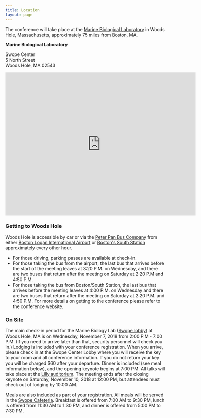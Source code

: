 ```yaml
---
title: Location
layout: page
---
```

The conference will take place at the [Marine Biological Laboratory](http://www.mbl.edu/conferences/) in Woods Hole, Massachusetts, approximately 75 miles from Boston, MA.

**Marine Biological Laboratory**

Swope Center  
5 North Street  
Woods Hole, MA 02543


<iframe src="https://www.google.com/maps/embed?pb=!1m18!1m12!1m3!1d2986.984096133691!2d-70.67460079832561!3d41.52628514523306!2m3!1f0!2f0!3f0!3m2!1i1024!2i768!4f13.1!3m3!1m2!1s0x0%3A0xf6558c472d4aa281!2sSwope+Center!5e0!3m2!1sen!2sus!4v1505402621615" width="600" height="450" frameborder="0" style="border:0" allowfullscreen></iframe>


### Getting to Woods Hole

Woods Hole is accessible by car or via the [Peter Pan Bus Company](http://peterpanbus.com) from either [Boston Logan International Airport](https://www.massport.com/logan-airport/) or [Boston's South Station](http://www.south-station.net) approximately every other hour.

- For those driving, parking passes are available at check-in.
- For those taking the bus from the airport, the last bus that arrives before the start of the meeting leaves at 3:20 P.M. on Wednesday, and there are two buses that return after the meeting on Saturday at 2:20 P.M and 4:50 P.M. 
- For those taking the bus from Boston/South Station, the last bus that arrives before the meeting leaves at 4:00 P.M. on Wednesday and there are two buses that return after the meeting on Saturday at 2:20 P.M. and 4:50 P.M.
For more details on getting to the conference please refer to the conference website. 


### On Site

The main check-in period for the Marine Biology Lab ([Swope lobby](https://www.google.com/maps/place/Swope+Center/@41.5264212,-70.6729768,17z/data=!4m2!3m1!1s0x89e4d88702f1e6cf:0xf6558c472d4aa281)) at Woods Hole, MA is on Wednesday, November 7, 2018 from 2:00 P.M - 7:00 P.M. (If you need to arrive later than that, security personnel will check you in.) Lodging is included with your conference registration. When you arrive, please check in at the Swope Center Lobby where you will receive the key to your room and all conference information. If you do not return your key you will be charged $60 after your departure. Dinner is included (see meal information below), and the opening keynote begins at 7:00 PM. All talks will take place at the [Lilly auditorium](https://www.google.com/maps/place/Marine+Biological+Laboratory/@41.5256391,-70.6746096,17z/data=!3m1!4b1!4m2!3m1!1s0x89e4d886d3a35f5d:0xbd6dcdc149d1a8c). The meeting ends after the closing keynote on Saturday, November 10, 2018 at 12:00 PM, but attendees must check out of lodging by 10:00 AM.

Meals are also included as part of your registration. All meals will be served in the [Swope Cafeteria](http://www.mbl.edu/swope/). Breakfast is offered from 7:00 AM to 9:30 PM, lunch is offered from 11:30 AM to 1:30 PM, and dinner is offered from 5:00 PM to 7:30 PM.

 
